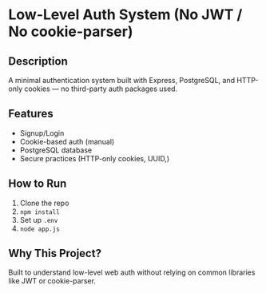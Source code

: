 # Low-Level Auth System (No JWT / No cookie-parser)

## Description
A minimal authentication system built with Express, PostgreSQL, and HTTP-only cookies — no third-party auth packages used.

## Features
- Signup/Login
- Cookie-based auth (manual)
- PostgreSQL database
- Secure practices (HTTP-only cookies, UUID,)

## How to Run
1. Clone the repo
2. `npm install`
3. Set up `.env`
4. `node app.js`

## Why This Project?
Built to understand low-level web auth without relying on common libraries like JWT or cookie-parser.